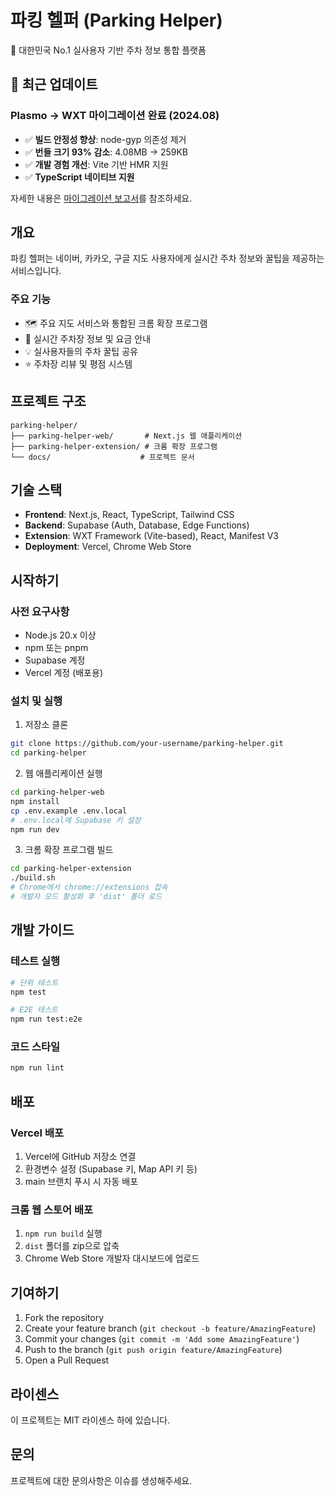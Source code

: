 # 파킹 헬퍼 (Parking Helper)

🚗 대한민국 No.1 실사용자 기반 주차 정보 통합 플랫폼

## 🎯 최근 업데이트

### Plasmo → WXT 마이그레이션 완료 (2024.08)
- ✅ **빌드 안정성 향상**: node-gyp 의존성 제거
- ✅ **번들 크기 93% 감소**: 4.08MB → 259KB  
- ✅ **개발 경험 개선**: Vite 기반 HMR 지원
- ✅ **TypeScript 네이티브 지원**

자세한 내용은 [마이그레이션 보고서](./parking-helper-extension/MIGRATION_REPORT.md)를 참조하세요.

## 개요

파킹 헬퍼는 네이버, 카카오, 구글 지도 사용자에게 실시간 주차 정보와 꿀팁을 제공하는 서비스입니다.

### 주요 기능
- 🗺️ 주요 지도 서비스와 통합된 크롬 확장 프로그램
- 📍 실시간 주차장 정보 및 요금 안내
- 💡 실사용자들의 주차 꿀팁 공유
- ⭐ 주차장 리뷰 및 평점 시스템

## 프로젝트 구조

```
parking-helper/
├── parking-helper-web/       # Next.js 웹 애플리케이션
├── parking-helper-extension/ # 크롬 확장 프로그램
└── docs/                    # 프로젝트 문서
```

## 기술 스택

- **Frontend**: Next.js, React, TypeScript, Tailwind CSS
- **Backend**: Supabase (Auth, Database, Edge Functions)
- **Extension**: WXT Framework (Vite-based), React, Manifest V3
- **Deployment**: Vercel, Chrome Web Store

## 시작하기

### 사전 요구사항
- Node.js 20.x 이상
- npm 또는 pnpm
- Supabase 계정
- Vercel 계정 (배포용)

### 설치 및 실행

1. 저장소 클론
```bash
git clone https://github.com/your-username/parking-helper.git
cd parking-helper
```

2. 웹 애플리케이션 실행
```bash
cd parking-helper-web
npm install
cp .env.example .env.local
# .env.local에 Supabase 키 설정
npm run dev
```

3. 크롬 확장 프로그램 빌드
```bash
cd parking-helper-extension
./build.sh
# Chrome에서 chrome://extensions 접속
# 개발자 모드 활성화 후 'dist' 폴더 로드
```

## 개발 가이드

### 테스트 실행
```bash
# 단위 테스트
npm test

# E2E 테스트
npm run test:e2e
```

### 코드 스타일
```bash
npm run lint
```

## 배포

### Vercel 배포
1. Vercel에 GitHub 저장소 연결
2. 환경변수 설정 (Supabase 키, Map API 키 등)
3. main 브랜치 푸시 시 자동 배포

### 크롬 웹 스토어 배포
1. `npm run build` 실행
2. `dist` 폴더를 zip으로 압축
3. Chrome Web Store 개발자 대시보드에 업로드

## 기여하기

1. Fork the repository
2. Create your feature branch (`git checkout -b feature/AmazingFeature`)
3. Commit your changes (`git commit -m 'Add some AmazingFeature'`)
4. Push to the branch (`git push origin feature/AmazingFeature`)
5. Open a Pull Request

## 라이센스

이 프로젝트는 MIT 라이센스 하에 있습니다.

## 문의

프로젝트에 대한 문의사항은 이슈를 생성해주세요.
